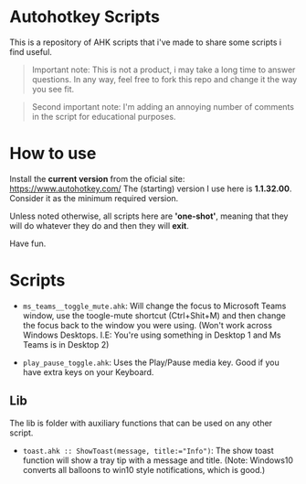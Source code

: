 # Autohotkey Scripts
This is a repository of AHK scripts that i've made to share some scripts i find useful.


> Important note: This is not a product, i may take a long time to answer questions. 
> In any way, feel free to fork this repo and change it the way you see fit.


> Second important note: I'm adding an annoying number of comments in the script for educational purposes.



# How to use
Install the **current version** from the oficial site: https://www.autohotkey.com/
The (starting) version I use here is **1.1.32.00**. Consider it as the minimum required version.

Unless noted otherwise, all scripts here are **'one-shot'**, meaning that they will do whatever they do and then they will **exit**.

Have fun.



# Scripts
- ```ms_teams__toggle_mute.ahk```: Will change the focus to Microsoft Teams window, use the toogle-mute shortcut (Ctrl+Shit+M) and then change the focus back to the window you were using. (Won't work across Windows Desktops. I.E: You're using something in Desktop 1 and Ms Teams is in Desktop 2)

- ```play_pause_toggle.ahk```: Uses the Play/Pause media key. Good if you have extra keys on your Keyboard.


## Lib
The lib is folder with auxiliary functions that can be used on any other script.

- ```toast.ahk :: ShowToast(message, title:="Info")```: The show toast function will show a tray tip with a message and title. (Note: Windows10 converts all balloons to win10 style notifications, which is good.)